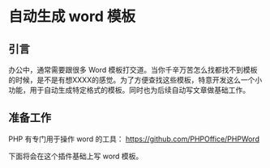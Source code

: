 # 自动生成 word 模板

## 引言

办公中，通常需要跟很多 Word 模板打交道。当你千辛万苦怎么找都找不到模板的时候，是不是有想XXXX的感觉。为了方便查找这些模板，特意开发这么一个小功能，用于自动生成特定格式的模板。同时也为后续自动写文章做基础工作。

## 准备工作

PHP 有专门用于操作 word 的工具： https://github.com/PHPOffice/PHPWord

下面将会在这个插件基础上写 word 模板。